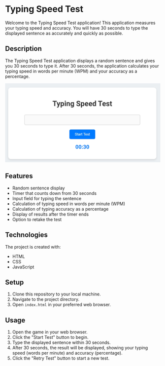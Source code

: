 # Typing Speed Test

Welcome to the Typing Speed Test application! This application measures your typing speed and accuracy. You will have 30 seconds to type the displayed sentence as accurately and quickly as possible.

## Description

The Typing Speed Test application displays a random sentence and gives you 30 seconds to type it. After 30 seconds, the application calculates your typing speed in words per minute (WPM) and your accuracy as a percentage.

![Typing Speed Test Screenshot](/assets/Typing%20Speed%20Test.jpeg)

## Features

- Random sentence display
- Timer that counts down from 30 seconds
- Input field for typing the sentence
- Calculation of typing speed in words per minute (WPM)
- Calculation of typing accuracy as a percentage
- Display of results after the timer ends
- Option to retake the test

## Technologies

The project is created with:

- HTML
- CSS
- JavaScript

## Setup

1. Clone this repository to your local machine.
2. Navigate to the project directory.
3. Open `index.html` in your preferred web browser.

## Usage

1. Open the game in your web browser.
2. Click the "Start Test" button to begin.
3. Type the displayed sentence within 30 seconds.
4. After 30 seconds, the result will be displayed, showing your typing speed (words per minute) and accuracy (percentage).
5. Click the "Retry Test" button to start a new test.
